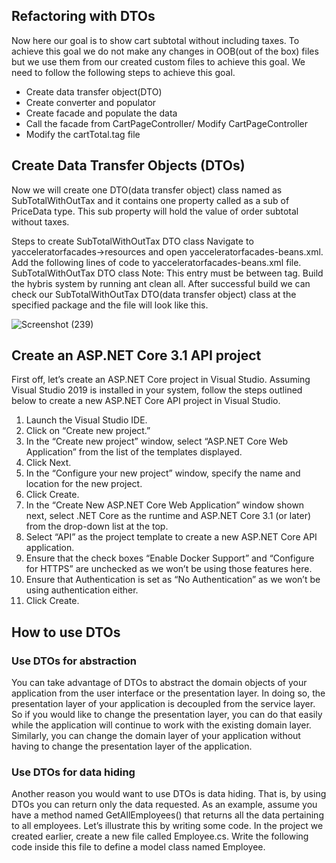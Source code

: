 ## Refactoring with DTOs

Now here our goal is to show cart subtotal without including taxes. To achieve this goal we do not make any changes in OOB(out of the box) files but we use them from our created custom files to achieve this goal. We need to follow the following steps to achieve this goal.

* Create data transfer object(DTO)
* Create converter and populator
* Create facade and populate the data
* Call the facade from CartPageController/ Modify CartPageController
* Modify the cartTotal.tag file


## Create Data Transfer Objects (DTOs)
Now we will create one DTO(data transfer object) class named as SubTotalWithOutTax and it contains one property called as a sub of PriceData type. This sub property will hold the value of order subtotal without taxes.

Steps to create SubTotalWithOutTax DTO class
Navigate to yacceleratorfacades->resources and open yacceleratorfacades-beans.xml.
Add the following lines of code to yacceleratorfacades-beans.xml file.
SubTotalWithOutTax DTO class
Note: This entry must be between <beans> </beans> tag.
Build the hybris system by running ant clean all.
After successful build we can check our SubTotalWithOutTax DTO(data transfer object) class at the specified package and the file will look like this.

![Screenshot (239)](https://user-images.githubusercontent.com/98957434/164952599-fd2eb730-021a-4012-b26c-2728b7f8cb3e.png)

## Create an ASP.NET Core 3.1 API project
First off, let’s create an ASP.NET Core project in Visual Studio. Assuming Visual Studio 2019 is installed in your system, follow the steps outlined below to create a new ASP.NET Core API project in Visual Studio.

1. Launch the Visual Studio IDE.
2. Click on “Create new project.”
3. In the “Create new project” window, select “ASP.NET Core Web Application” from the list of the templates displayed.
4. Click Next. 
5. In the “Configure your new project” window, specify the name and location for the new project.
6. Click Create. 
7. In the “Create New ASP.NET Core Web Application” window shown next, select .NET Core as the runtime and ASP.NET Core 3.1 (or later) from the drop-down list at the top.
8. Select “API” as the project template to create a new ASP.NET Core API application. 
9. Ensure that the check boxes “Enable Docker Support” and “Configure for HTTPS” are unchecked as we won’t be using those features here.
10. Ensure that Authentication is set as “No Authentication” as we won’t be using authentication either.
11. Click Create. 


## How to use DTOs

### Use DTOs for abstraction
You can take advantage of DTOs to abstract the domain objects of your application from the user interface or the presentation layer. In doing so, the presentation layer of your application is decoupled from the service layer. So if you would like to change the presentation layer, you can do that easily while the application will continue to work with the existing domain layer. Similarly, you can change the domain layer of your application without having to change the presentation layer of the application.

### Use DTOs for data hiding
Another reason you would want to use DTOs is data hiding. That is, by using DTOs you can return only the data requested. As an example, assume you have a method named GetAllEmployees() that returns all the data pertaining to all employees. Let’s illustrate this by writing some code.
In the project we created earlier, create a new file called Employee.cs. Write the following code inside this file to define a model class named Employee.